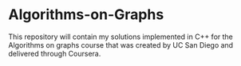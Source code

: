 # Algorithms-on-Graphs
This repository will contain my solutions implemented in C++ for the Algorithms on graphs course that was created by UC San Diego and delivered through Coursera.

